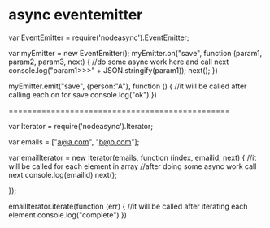 async eventemitter
=========

var EventEmitter = require('nodeasync').EventEmitter;


var myEmitter = new EventEmitter();
myEmitter.on("save", function (param1, param2, param3, next) {
    //do some async work here and call next
    console.log("param1>>>" + JSON.stringify(param1));
    next();
})


myEmitter.emit("save", {person:"A"}, function () {
    //it will be called after calling each on for save
    console.log("ok")
})



===============================================

var Iterator = require('nodeasync').Iterator;

var emails = ["a@a.com", "b@b.com"];

var emailIterator = new Iterator(emails, function (index, emailid, next) {
    //it will be called for each element in array
    //after doing some async work call next
    console.log(emailid)
    next();


});

emailIterator.iterate(function (err) {
    //it will be called after iterating each element
    console.log("complete")
})


